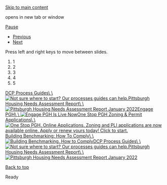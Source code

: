 [Skip to main content](https://www.pittsburghpa.gov/Business-Development/City-Planning/Planning-banner#main-content)

opens in new tab or window

[Pause](https://www.pittsburghpa.gov/Business-Development/City-Planning/Planning-banner#)

- [Previous](https://www.pittsburghpa.gov/Business-Development/City-Planning/Planning-banner#)
- [Next](https://www.pittsburghpa.gov/Business-Development/City-Planning/Planning-banner#)

Press left and right keys to move between slides.

1. 1
2. 2
3. 3
4. 4
5. 5

[DCP Process Guides\\
\\
![Not sure where to start? Our processes guides can help.](https://www.pittsburghpa.gov/files/assets/city/v/1/dcp/images/4093_guides.jpg)](https://www.pittsburghpa.gov/Business-Development/City-Planning/Process-Guides)[Pittsburgh Housing Needs Assessment Report\\
\\
![Pittsburgh Housing Needs Assessment Report January 2022](https://www.pittsburghpa.gov/files/assets/city/v/1/dcp/images/21979_pittsburgh_hna_final_report.jpg)](https://www.pittsburghpa.gov/files/assets/city/v/1/dcp/documents/21887_pittsburgh_hna_final_report.pdf)[Engage PGH\\
\\
![Engage PGH Is Live Now](https://www.pittsburghpa.gov/files/assets/city/v/1/dcp/images/17789_10960_engage_pgh_site_announement.jpg)](https://engage.pittsburghpa.gov/)[One Stop PGH Zoning & Permit Applications\\
\\
![One Stop PGH. Online Applications. Zoning and PLI applications are now available online. Apply or renew yours today! Click to start.](https://www.pittsburghpa.gov/files/assets/city/v/1/dcp/images/7356_onestoppgh_slider.png)](https://www.pittsburghpa.gov/Business-Development/Permits-Licenses-and-Inspections/OneStopPGH)[Building Benchmarking: How To Comply\\
\\
![Building Benchmarking. How to Comply](https://www.pittsburghpa.gov/files/assets/city/v/1/dcp/images/4089_benchmarking-feature.png)](https://www.pittsburghpa.gov/Business-Development/Sustainability/Building-Benchmarking-Compliance/How-to-Comply)[DCP Process Guides\\
\\
![Not sure where to start? Our processes guides can help.](https://www.pittsburghpa.gov/files/assets/city/v/1/dcp/images/4093_guides.jpg)](https://www.pittsburghpa.gov/Business-Development/City-Planning/Process-Guides)[Pittsburgh Housing Needs Assessment Report\\
\\
![Pittsburgh Housing Needs Assessment Report January 2022](https://www.pittsburghpa.gov/files/assets/city/v/1/dcp/images/21979_pittsburgh_hna_final_report.jpg)](https://www.pittsburghpa.gov/files/assets/city/v/1/dcp/documents/21887_pittsburgh_hna_final_report.pdf)

[Back to top](https://www.pittsburghpa.gov/Business-Development/City-Planning/Planning-banner#body-top)

Ready

